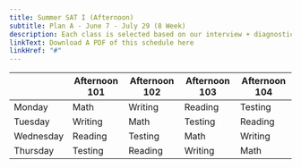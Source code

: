 ```yaml
---
title: Summer SAT I (Afternoon)
subtitle: Plan A - June 7 - July 29 (8 Week)
description: Each class is selected based on our interview + diagnostic testing process
linkText: Download A PDF of this schedule here
linkHref: "#"
---
```


|           | Afternoon 101 | Afternoon 102 | Afternoon 103 | Afternoon 104 |
| --------- | ------------- | ------------- | ------------- | ------------- |
| Monday    | Math          | Writing       | Reading       | Testing       |
| Tuesday   | Writing       | Math          | Testing       | Reading       |
| Wednesday | Reading       | Testing       | Math          | Writing       |
| Thursday  | Testing       | Reading       | Writing       | Math          |
